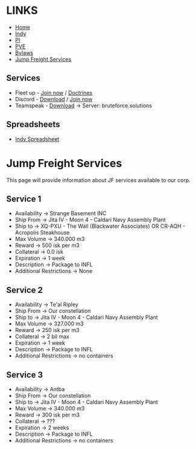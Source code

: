 # LINKS
* [Home](README.md)
* [Indy](Indy.md)
* [PI](PI.md)
* [PVE](PVE.md)
* [Bylaws](Bylaws.md)
* [Jump Freight Services](JumpFreight.md)

## Services
* Fleet up - [Join now](http://fleet-up.com/Group/Join/121BD84BC507BE535ADA71E8EAFA6D88) / [Doctrines](http://fleet-up.com/Doctrine/Index/49960)
* Discord - [Download](http://discordapp.com/) / [Join now](http://discord.gg/83Khnxq)
* Teamspeak - [Download](http://www.teamspeak3.com) -> Server: bruteforce.solutions

## Spreadsheets
* [Indy Spreadsheet](https://docs.google.com/spreadsheets/d/1I0Z58BMLIC8ZGQpHkGVBMqdQeMIUXuDeAh0DBeeGNMY/edit#gid=13406690)

# Jump Freight Services
This page will provide information about JF services available to our corp.

## Service 1
 - Availability -> Strange Basement INC
 - Ship From -> Jita IV - Moon 4 - Caldari Navy Assembly Plant 
 - Ship to -> XQ-PXU - The Wall (Blackwater Associates) OR CR-AQH - Acropolis Steakhouse 
 - Max Volume -> 340.000 m3 
 - Reward -> 500 isk per m3
 - Collateral -> 0.0 isk
 - Expiration -> 1 week
 - Description -> Package to INFL
 - Additional Restrictions -> None

## Service 2
 - Availability -> Te'al Ripley
 - Ship From -> Our constellation 
 - Ship to -> Jita IV - Moon 4 - Caldari Navy Assembly Plant 
 - Max Volume -> 327.000 m3
 - Reward -> 250 isk per m3 
 - Collateral -> 2 bil max
 - Expiration -> 1 week
 - Description -> Package to INFL
 - Additional Restrictions -> no containers

## Service 3
 - Availability -> Antba
 - Ship From -> Our constellation 
 - Ship to -> Jita IV - Moon 4 - Caldari Navy Assembly Plant 
 - Max Volume -> 340.000 m3
 - Reward -> 300 isk per m3 
 - Collateral -> ???
 - Expiration -> 2 weeks
 - Description -> Package to INFL
 - Additional Restrictions -> no containers
